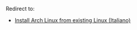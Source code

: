 Redirect to:

*   [Install Arch Linux from existing Linux (Italiano)](/index.php/Install_Arch_Linux_from_existing_Linux_(Italiano) "Install Arch Linux from existing Linux (Italiano)")